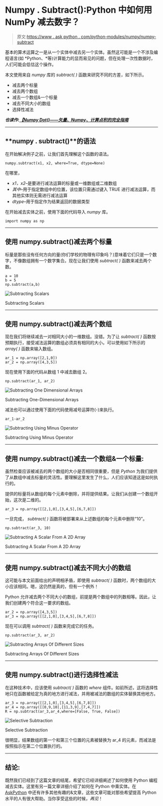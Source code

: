 # Numpy . Subtract():Python 中如何用 NumPy 减去数字？

> 原文:[https://www . ask python . com/python-modules/numpy/numpy-subtract](https://www.askpython.com/python-modules/numpy/numpy-subtract)

基本的算术运算之一是从一个实体中减去另一个实体。虽然这可能是一个不涉及编程语言(如 *Python、*等)计算能力的显而易见的问题，但在处理一次性数据时，人们可能会低估这个操作。

本文使用来自 *numpy* 库的 *subtract( )* 函数来研究不同的方差，如下所示。

*   减去两个标量
*   减去两个数组
*   减去一个数组&一个标量
*   减去不同大小的数组
*   选择性减法

***也读作:[【Numpy Dot()——矢量、Numpy、计算点积的完全指南](https://www.askpython.com/python-modules/numpy/numpy-dot)***

* * *

## **numpy . subtract()**的语法

在开始解决例子之前，让我们首先理解这个函数的语法。

```
numpy.subtract(x1, x2, where=True, dtype=None)

```

在哪里，

*   *x1，x2*–是要进行减法运算的标量或一维数组或二维数组
*   *其中*–用于指定数组中的位置，该位置只需通过键入 TRUE 进行减法运算，而其他实体则无需进行减法运算
*   *dtype*–用于指定作为结果返回的数据类型

在开始减去实体之前，使用下面的代码导入 *numpy* 库。

```
import numpy as np

```

* * *

## **使用 numpy.subtract()减去两个标量**

标量是那些没有任何方向的量(你们学校的物理有印象吗？)意味着它们只是一个数字，不像数组拥有一个数字集合。现在让我们使用 *subtract( )* 函数来减去两个数。

```
a = 10
b = 5
np.subtract(a,b)

```

![Subtracting Scalars](../Images/c1054f56666203dbac36b7fc3cf687f2.png)

Subtracting Scalars

* * *

## **使用 numpy.subtract()减去两个数组**

现在我们将继续减去一对相同大小的一维数组。没错。为了让 *subtract( )* 函数按预期执行，接受减法运算的数组必须具有相同的大小。可以使用如下所示的 *array( )* 函数来输入数组。

```
ar_1 = np.array([2,1,0])
ar_2 = np.array([4,3,5])

```

现在使用下面的代码从数组 1 中减去数组 2。

```
np.subtract(ar_1, ar_2)

```

![Subtracting One Dimensional Arrays](../Images/2e005c799944b2dd187cf4aea75a0417.png)

Subtracting One-Dimensional Arrays

减法也可以通过使用下面的代码使用减号运算符(-)来执行。

```
ar_1-ar_2

```

![Subtracting Using Minus Operator ](../Images/40066b87a49de86dedcd3f83eef02292.png)

Subtracting Using Minus Operator

* * *

## **使用 numpy.subtract()减去一个数组&一个标量:**

虽然检查应该被减去的两个数组的大小是否相同很重要，但是 *Python* 为我们提供了从数组中减去标量的灵活性。要理解这里发生了什么，人们应该知道这是如何执行的。

提供的标量将从数组的每个元素中删除，并将提供结果。让我们从创建一个数组开始，这次是二维的。

```
ar_3 = np.array([[2,1,0],[3,4,5],[6,7,8]])

```

一旦完成， *subtract( )* 函数将被部署来从上述数组的每个元素中删除“10”。

```
np.subtract(ar_3, 10)

```

![Subtracting A Scalar From A 2D Array](../Images/cd794f449722535d2b850f3d2e966b9a.png)

Subtracting A Scalar From A 2D Array

* * *

## **使用 numpy.subtract()减去不同大小的数组**

这可能与本文前面给出的声明相矛盾，即使用 *subtract( )* 函数时，两个数组的大小应该相同。嗯，这仍然是真的，但有一个例外！

Python 允许减去两个不同大小的数组，前提是两个数组中的列数相等。因此，让我们创建两个符合这一要求的数组。

```
ar_2 = np.array([4,3,5])
ar_3 = np.array([[2,1,0],[3,4,5],[6,7,8]])

```

现在可以调用 *subtract( )* 函数来完成它的任务。

```
np.subtract(ar_3, ar_2)

```

![Subtracting Arrays Of Different Sizes](../Images/0a148335b8042a3a1664c750364aec14.png)

Subtracting Arrays Of Different Sizes

* * *

## **使用 numpy.subtract()进行选择性减法**

在这种技术中，应该使用 *subtract( )* 函数的 *where* 组件。如前所述，这将选择性地只在函数被给定为真的地方进行减法，并用被减法的数组的实体替换其他地方。

```
ar_3 = np.array([[2,1,0],[3,4,5],[6,7,8]])
ar_4 = np.array([[0,9,10],[11,3,9],[7,4,7]])
R = np.subtract(ar_3,ar_4,where=[False, True, False])

```

![Selective Subtraction](../Images/7a731cf1751cdd308e11a0c7eeb08969.png)

Selective Subtraction

很明显，结果数组的第一个和第三个位置的元素被替换为 ar_4 的元素，而减法是按照指示在第二个位置执行的。

* * *

## **结论:**

既然我们已经到了这篇文章的结尾，希望它已经详细阐述了如何使用 Python 编程减去实体。这里有另一篇文章详细介绍了如何在 Python 中乘实体。在 [AskPython](https://www.askpython.com/) 中还有许多其他有趣的&文章，这些文章可能对那些希望提高 Python 水平的人有很大帮助。当你享受这些的时候，*再见*！